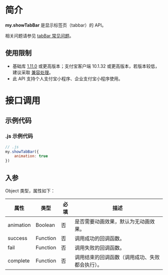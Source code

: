 
# 简介
**my.showTabBar** 是显示标签页（tabbar）的 API。

相关问题请参见 [tabBar 常见问题](/mini/api/do7urq)。

## 使用限制

- 基础库 [1.11.0](https://opendocs.alipay.com/mini/framework/lib) 或更高版本；支付宝客户端 10.1.32 或更高版本，若版本较低，建议采取 [兼容处理](/mini/framework/compatibility)。
- 此 API 支持个人支付宝小程序、企业支付宝小程序使用。

# 接口调用

## 示例代码

### .js 示例代码
```javascript
// .js
my.showTabBar({
    animation: true
})
```

## 入参
Object 类型，属性如下：

| **属性** | **类型** | **必填** | **描述** |
| --- | --- | --- | --- |
| animation | Boolean | 否 | 是否需要动画效果，默认为无动画效果。 |
| success | Function | 否 | 调用成功的回调函数。 |
| fail | Function | 否 | 调用失败的回调函数。 |
| complete | Function | 否 | 调用结束的回调函数（调用成功、失败都会执行）。 |

